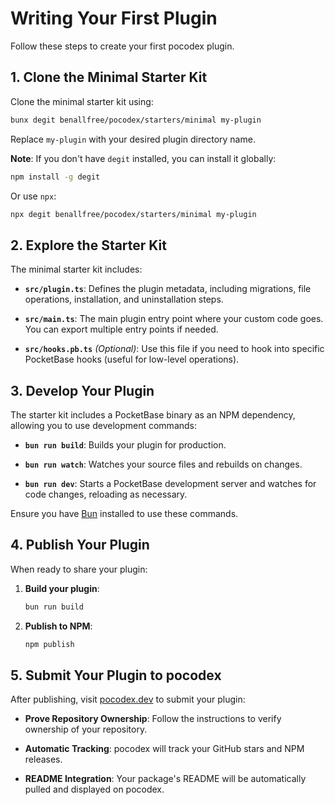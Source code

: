 # Writing Your First Plugin

Follow these steps to create your first pocodex plugin.

## 1. Clone the Minimal Starter Kit

Clone the minimal starter kit using:

```bash
bunx degit benallfree/pocodex/starters/minimal my-plugin
```

Replace `my-plugin` with your desired plugin directory name.

**Note**: If you don't have `degit` installed, you can install it globally:

```bash
npm install -g degit
```

Or use `npx`:

```bash
npx degit benallfree/pocodex/starters/minimal my-plugin
```

## 2. Explore the Starter Kit

The minimal starter kit includes:

- **`src/plugin.ts`**: Defines the plugin metadata, including migrations, file operations, installation, and uninstallation steps.

- **`src/main.ts`**: The main plugin entry point where your custom code goes. You can export multiple entry points if needed.

- **`src/hooks.pb.ts`** _(Optional)_: Use this file if you need to hook into specific PocketBase hooks (useful for low-level operations).

## 3. Develop Your Plugin

The starter kit includes a PocketBase binary as an NPM dependency, allowing you to use development commands:

- **`bun run build`**: Builds your plugin for production.

- **`bun run watch`**: Watches your source files and rebuilds on changes.

- **`bun run dev`**: Starts a PocketBase development server and watches for code changes, reloading as necessary.

Ensure you have [Bun](https://bun.sh/) installed to use these commands.

## 4. Publish Your Plugin

When ready to share your plugin:

1. **Build your plugin**:

   ```bash
   bun run build
   ```

2. **Publish to NPM**:

   ```bash
   npm publish
   ```

## 5. Submit Your Plugin to pocodex

After publishing, visit [pocodex.dev](https://pocodex.dev) to submit your plugin:

- **Prove Repository Ownership**: Follow the instructions to verify ownership of your repository.

- **Automatic Tracking**: pocodex will track your GitHub stars and NPM releases.

- **README Integration**: Your package's README will be automatically pulled and displayed on pocodex.
